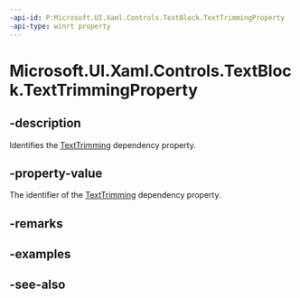 ```yaml
---
-api-id: P:Microsoft.UI.Xaml.Controls.TextBlock.TextTrimmingProperty
-api-type: winrt property
---
```


<!-- Property syntax
public Windows.UI.Xaml.DependencyProperty TextTrimmingProperty { get; }
-->

# Microsoft.UI.Xaml.Controls.TextBlock.TextTrimmingProperty

## -description
Identifies the [TextTrimming](textblock_texttrimming.md) dependency property.

## -property-value
The identifier of the [TextTrimming](textblock_texttrimming.md) dependency property.

## -remarks

## -examples

## -see-also
